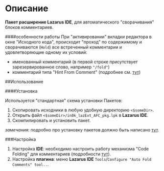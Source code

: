 Описание
===============

**Пакет расширение Lazarus IDE**, для автоматического "сворачивания" блоков комментариев.

####особенности работы
При "активировании" вкладки редактора в окне "Исходного кода", происходит "проход" по содержимому и сворачиваются (`Hold`) все встреченный комментарии и удовлетворяющие одному их условий:

- именованный комментарий (в первой строке присутствует зарезервированное слово, например `"/fold"`)
- комментарий типа "Hint From Comment" (подробнее см. [тут](тут "http://wiki.lazarus.freepascal.org/Lazarus_IDE_Tools#Hints_from_comments"))

##Использование

####Установка

Используется "стандартная" схема установки Пакетов:

1. Скопировать исходники в любую удобную директорию `<$someDir>`.
2. Открыть файл `<$someDir>/in0k_lazExt_AFC_pkg.lpk` в **Lazarus IDE**.
3. Скомпилировать и установить пакет.

*замечания*: подробно про установку пакетов должно быть написано [тут](nen "http://wiki.freepascal.org/Install_Packages#Adding_new_packages"). 

###Настройка
1. Настройка **IDE**: необходимо настроить работу механизма "Code Folding" для комментариев (подробности [тут](тут "http://wiki.lazarus.freepascal.org/IDE_Window:_Editor_Options_Code_Folding")).
2. Настройка **плагина**: меню **Lazarus IDE** `Tools`/`Configure "Auto Fold Comments" tool..`.